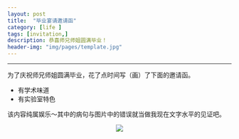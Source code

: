 ```yaml
---
layout: post
title:  "毕业宴请邀请函"
category: [life ]
tags: [invitation,]
description: 恭喜师兄师姐圆满毕业！
header-img: "img/pages/template.jpg"
---
```




----
为了庆祝师兄师姐圆满毕业，花了点时间写（画）了下面的邀请函。

* 有学术味道
* 有实验室特色

该内容纯属娱乐～其中的病句与图片中的错误就当做我现在文字水平的见证吧。
<center>
    <p><img src="http://7xsbrq.com1.z0.glb.clouddn.com/img/blogs/blog-invitation-20160329.jpg" align="center"></p>
</center>
